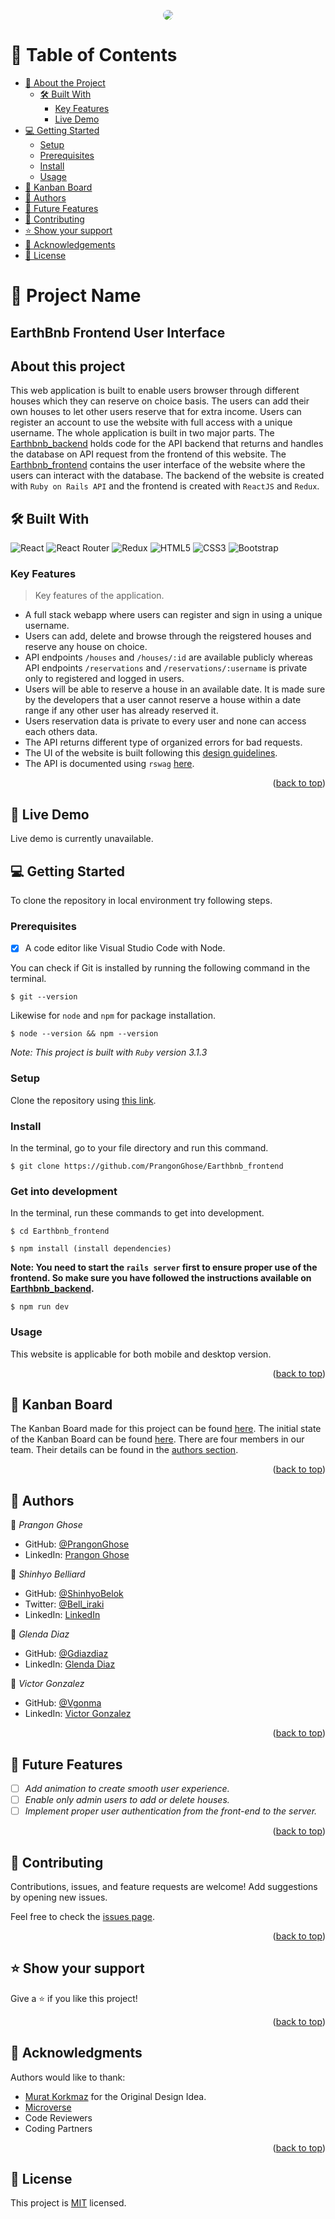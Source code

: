 <a name="readme-top"></a>
 
 <div align="center">
 
   <img src='./src/assets/logo-w-background.svg' style="border-radius: 200px;" />
 
 </div>
 
 
 <!-- TABLE OF CONTENTS -->
 
 # 📗 Table of Contents
 
 - [📖 About the Project](#about-project)
   - [🛠 Built With](#built-with)
     - [Key Features](#key-features)
     - [Live Demo](#live-demo)
 - [💻 Getting Started](#getting-started)
   - [Setup](#setup)
   - [Prerequisites](#prerequisites)
   - [Install](#install)
   - [Usage](#usage)
 - [📃 Kanban Board](#kanban-board)
 - [👥 Authors](#authors)
 - [🔭 Future Features](#future-features)
 - [🤝 Contributing](#contributing)
 - [⭐️ Show your support](#support)
 - [🙏 Acknowledgements](#acknowledgements)
 - [📝 License](#license)
 
 <!-- PROJECT DESCRIPTION -->
 
 # 📖 Project Name
 
 ## EarthBnb Frontend User Interface
 
 ## About this project
 
 This web application is built to enable users browser through different houses which they can reserve on choice basis. The users can add their own houses to let other users reserve that for extra income. Users can register an account to use the website with full access with a unique username. The whole application is built in two major parts. The [Earthbnb_backend](https://github.com/PrangonGhose/Earthbnb-backend) holds code for the API backend that returns and handles the database on API request from the frontend of this website. The [Earthbnb_frontend](https://github.com/PrangonGhose/Earthbnb-frontend) contains the user interface of the website where the users can interact with the database. The backend of the website is created with `Ruby on Rails API` and the frontend is created with `ReactJS` and `Redux`.
 
 ## 🛠 Built With <a name="built-with"></a>
 
 ![React](https://img.shields.io/badge/react-%2320232a.svg?style=for-the-badge&logo=react&logoColor=%2361DAFB) ![React Router](https://img.shields.io/badge/React_Router-CA4245?style=for-the-badge&logo=react-router&logoColor=white) ![Redux](https://img.shields.io/badge/redux-%23593d88.svg?style=for-the-badge&logo=redux&logoColor=white) ![HTML5](https://img.shields.io/badge/html5-%23E34F26.svg?style=for-the-badge&logo=html5&logoColor=white) ![CSS3](https://img.shields.io/badge/css3-%231572B6.svg?style=for-the-badge&logo=css3&logoColor=white) ![Bootstrap](https://img.shields.io/badge/bootstrap-%23563D7C.svg?style=for-the-badge&logo=bootstrap&logoColor=white) 
 
 <!-- Features -->
 
 ### Key Features <a name="key-features"></a>
 
 > Key features of the application.
 
 - A full stack webapp where users can register and sign in using a unique username. 
 - Users can add, delete and browse through the reigstered houses and reserve any house on choice.
 - API endpoints `/houses` and `/houses/:id` are available publicly whereas API endpoints `/reservations` and `/reservations/:username` is private only to registered and logged in users.
 - Users will be able to reserve a house in an available date. It is made sure by the developers that a user cannot reserve a house within a date range if any other user has already reserved it.
 - Users reservation data is private to every user and none can access each others data.
 - The API returns different type of organized errors for bad requests. 
 - The UI of the website is built following this [design guidelines](https://www.behance.net/gallery/26425031/Vespa-Responsive-Redesign).
 - The API is documented using `rswag` [here](./swagger/v1/swagger.yaml).
 
 <p align="right">(<a href="#readme-top">back to top</a>)</p>
 
 <!-- LIVE DEMO -->
 
 ## 🚀 Live Demo <a name="live-demo"></a>
 
 Live demo is currently unavailable.
 
 <!-- GETTING STARTED -->
 
 ## 💻 Getting Started
 To clone the repository in local environment try following steps.
 
 ### Prerequisites
 
 - [x] A code editor like Visual Studio Code with Node.
 
 You can check if Git is installed by running the following command in the terminal.

 ```
 $ git --version
 ```
 
 Likewise for `node` and `npm` for package installation.
 ```
 $ node --version && npm --version
 ```
 *Note: This project is built with `Ruby` version 3.1.3*
 ### Setup
 
 Clone the repository using [this link](https://github.com/PrangonGhose/Earthbnb_frontend).
 
 ### Install
 
 In the terminal, go to your file directory and run this command.
 ```
 $ git clone https://github.com/PrangonGhose/Earthbnb_frontend
 ```
 ### Get into development
 
 In the terminal, run these commands to get into development.
 ```
 $ cd Earthbnb_frontend
 
 $ npm install (install dependencies)
 ```
 **Note: You need to start the `rails server` first to ensure proper use of the frontend. So make sure you have followed the instructions available on [Earthbnb_backend](https://github.com/PrangonGhose/Earthbnb_backend).**
 ```
 $ npm run dev
 ```
 ### Usage <a href="usage" name="usage"></a>
 
 This website is applicable for both mobile and desktop version.
 
 <p align="right">(<a href="#readme-top">back to top</a>)</p>
 
 <!-- Kanban Board -->
 
 ## 📃 Kanban Board <a name="kanban-board"></a>

 The Kanban Board made for this project can be found [here](https://github.com/users/PrangonGhose/projects/2/views/2). The initial state of the Kanban Board can be found [here](https://user-images.githubusercontent.com/64170307/236311639-7e0ff546-f4e3-4308-ad24-4dc9de96e98c.png). There are four members in our team. Their details can be found in the [authors section](#authors).
 <p align="right">(<a href="#readme-top">back to top</a>)</p>

 <!-- AUTHORS -->
 
 ## 👥 Authors <a name="authors"></a>
 
 👤 *Prangon Ghose*
 
 - GitHub: [@PrangonGhose](https://github.com/PrangonGhose)
 - LinkedIn: [Prangon Ghose](https://www.linkedin.com/in/prangon-ghose/)
 
 👤 *Shinhyo Belliard*
 
 - GitHub: [@ShinhyoBelok](https://github.com/ShinhyoBelok)
 - Twitter: [@Bell_iraki](https://twitter.com/Bell_iraki)
 - LinkedIn: [LinkedIn](https://www.linkedin.com/in/shinhyo-belliard-okazaki-807a38249/)
 
 👤 *Glenda Diaz*
 
 - GitHub: [@Gdiazdiaz](https://github.com/Gdiazdiaz)
 - LinkedIn: [Glenda Diaz](www.linkedin.com/in/glendadiazz)
 
 👤 *Victor Gonzalez*
 
 - GitHub: [@Vgonma](https://github.com/Vgonma)
 - LinkedIn: [Victor Gonzalez](https://www.linkedin.com/in/victor-manuel-gonzalez-massimi-a77265124/)
 
 <p align="right">(<a href="#readme-top">back to top</a>)</p>
 
 ## 🔭 Future Features <a name="future-features"></a>
 
 - [ ] *Add animation to create smooth user experience.*
 - [ ] *Enable only admin users to add or delete houses.*
 - [ ] *Implement proper user authentication from the front-end to the server.*
 
 <p align="right">(<a href="#readme-top">back to top</a>)</p>
 
 <!-- CONTRIBUTING -->
 
 ## 🤝 Contributing <a name="contributing"></a>
 
 Contributions, issues, and feature requests are welcome! Add suggestions by opening new issues.
 
 Feel free to check the [issues page](https://github.com/PrangonGhose/Earthbnb_frontend/issues).
 
 <p align="right">(<a href="#readme-top">back to top</a>)</p>
 
 <!-- SUPPORT -->
 
 ## ⭐️ Show your support <a name="support"></a>
 
 Give a ⭐️ if you like this project!
 
 <p align="right">(<a href="#readme-top">back to top</a>)</p>
 
 <!-- ACKNOWLEDGEMENTS -->
 
 ## 🙏 Acknowledgments <a name="acknowledgements"></a>
 
 Authors would like to thank:
 - [Murat Korkmaz](https://www.behance.net/muratk) for the Original Design Idea.
 - [Microverse](https://www.microverse.org/)
 - Code Reviewers
 - Coding Partners
 
 <p align="right">(<a href="#readme-top">back to top</a>)</p>
 
 <!-- LICENSE -->
 
 ## 📝 License <a name="license"></a>
 
 This project is [MIT](./LICENSE) licensed.